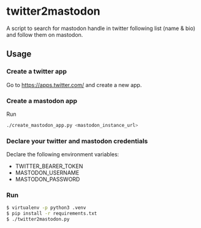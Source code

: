 # twitter2mastodon

A script to search for mastodon handle in twitter following list (name & bio) and follow them on mastodon.

## Usage

### Create a twitter app

Go to https://apps.twitter.com/ and create a new app.

### Create a mastodon app

Run
```bash
./create_mastodon_app.py <mastodon_instance_url>
```

### Declare your twitter and mastodon credentials

Declare the following environment variables:
- TWITTER_BEARER_TOKEN
- MASTODON_USERNAME
- MASTODON_PASSWORD

### Run

```bash
$ virtualenv -p python3 .venv
$ pip install -r requirements.txt
$ ./twitter2mastodon.py
```

